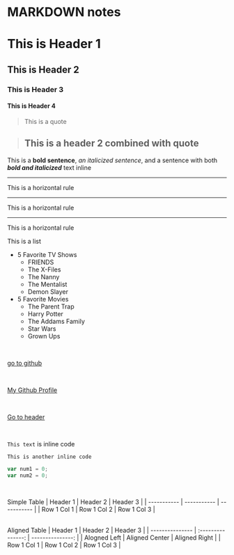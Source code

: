 # MARKDOWN notes

# This is Header 1
## This is Header 2
### This is Header 3
#### This is Header 4

> This is a quote

> ## This is a header 2 combined with quote

This is a **bold sentence**, *an italicized sentence*, and a sentence with both **_bold and italicized_** text inline

------------------------------
This is a horizontal rule
<br>
******************************
This is a horizontal rule
<br>
______________________________
This is a horizontal rule
<br>

This is a list
- 5 Favorite TV Shows
    * FRIENDS
    * The X-Files
    * The Nanny
    * The Mentalist
    * Demon Slayer
- 5 Favorite Movies
    * The Parent Trap
    * Harry Potter
    * The Addams Family
    * Star Wars
    * Grown Ups
<br>

[ ](github.com)

[go to github](github.com)

<br>

[my-github-link]: https://github.com/madamedem/notes
[My Github Profile][my-github-link]

<br>

[Go to header](#header)

<br>

`This text` is inline code
<br>

```This is another inline code```
<br>

```javascript
var num1 = 0;
var num2 = 0;
```
<br>

Simple Table
| Header 1    | Header 2    | Header 3    |
| ----------- | ----------- | ----------- |
| Row 1 Col 1 | Row 1 Col 2 | Row 1 Col 3 |

<br>
Aligned Table
| Header 1        | Header 2          | Header 3         |
| --------------- | :---------------: | ---------------: |
| Alogned Left    | Aligned Center    | Aligned Right    |
| Row 1 Col 1     | Row 1 Col 2       | Row 1 Col 3      |